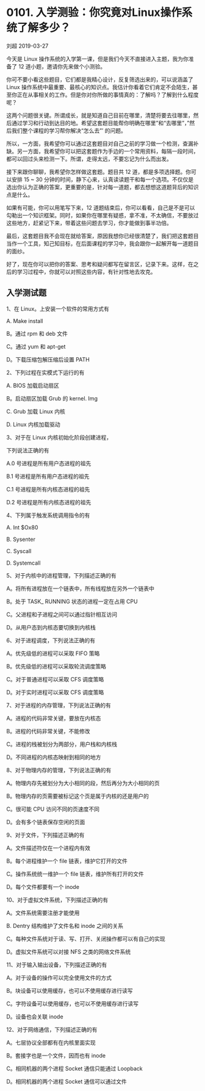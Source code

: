 # 0101. 入学测验：你究竟对Linux操作系统了解多少？
刘超 2019-03-27

今天是 Linux 操作系统的入学第一课，但是我们今天不直接进入主题，我为你准备了 12 道小题，邀请你先来做个小测验。

你可不要小看这些题目，它们都是我精心设计，反复筛选出来的，可以说涵盖了 Linux 操作系统中最重要、最核心的知识点。我估计你看着它们肯定不会陌生，甚至你正在从事相关的工作。但是你对你所做的事情真的：了解吗？了解到什么程度呢？

这两个问题很关键。所谓成长，就是知道自己目前在哪里，清楚将要去往哪里，然后通过学习和行动到达目的地。希望这套题目能帮你明确在哪里”和“去哪里”，”然后我们整个课程的学习帮你解决“怎么去”’ 的问题。

所以，一方面，我希望你可以通过这套题目对自己之前的学习做一个检测，查漏补缺。另一方面，我希望你可以把这套题作为手边的一个常用资料，每隔一段时间，都可以回过头来检测一下。所谓，走得太远，不要忘记为什么而出发。

接下来跟你聊聊，我希望你怎样做这套题。题目共 12 道，都是多项选择题。你可以安排 15 ~ 30 分钟的时间，静下心来，认真读读题干和每一个选项。不仅仅是选出你认为正确的答案，更重要的是，针对每一道题，都去想想这道题背后的知识点是什么。

如果有可能，你可以用笔写下来，12 道题结束后，你可以看看，自己是不是可以勾勒出一个知识框架。同时，如果你在哪里有疑惑，拿不准，不太确信，不要放过这些地方，赶紧记下来，带着这些问题去学习，你才能做到事半功倍。

最后，这套题目我不会现在就给答案，原因我想你已经很清楚了，我们把这套题目当作一个工具，知己知目标，在后面课程的学习中，我会跟你一起解开每一道题目的面纱。

好了，现在你可以把你的答案、思考和疑问都写在留言区，记录下来。这样，在之后的学习过程中，你就可以对照这些内容，有针对性地去攻克。

## 入学测试题

1、在 Linux。上安装一个软件的常用方式有 

A. Make install

B。通过 rpm 和 deb 文件 

C。通过 yum 和 apt-get

D。下载压缩包解压缩后设置 PATH

2、下列过程在实模式下运行的有

A. BIOS 加载启动扇区

B。启动扇区加载 Grub 的 kernel. Img 

C. Grub 加载 Linux 内核 

D. Linux 内核加载驱动

3、对于在 Linux 内核初始化阶段创建进程，

下列说法正确的有

A.0 号进程是所有用户态进程的祖先

B.1 号进程是所有用户态进程的祖先

C.1 号进程是所有内核态进程的祖先

D.2 号进程是所有内核态进程的祖先

4、下列属于触发系统调用指令的有

A. Int $Ox80 

B. Sysenter 

C. Syscall 

D. Systemcall

5、对于内核中的进程管理，下列描述正确的有 

A。将所有进程放在一个链表中，所有线程放在另外一个链表中

B。处于 TASK_ RUNNING 状态的进程一定在占用 CPU

C。父进程和子进程之间可以通过指针相互访问

D。从用户态到内核态要切换到内核栈

6、对于进程调度，下列说法正确的有

A。优先级低的进程可以采取 FIFO 策略 

B。优先级低的进程可以采取轮流调度策略 

C。对于普通进程可以采取 CFS 调度策略 

D。对于实时进程可以采取 CFS 调度策略

7、对于进程的内存管理，下列说法正确的有 

A。进程的代码非常关键，要放在内核态 

B。进程的代码非常关键，不能修改 

C。进程的栈被划分为两部分，用户栈和内核栈

D。不同进程的内核态映射到相同的地方

8、对于物理内存的管理，下列说法正确的有 

A。物理内存先被划分为大小相同的段，然后再分为大小相同的页

B。物理内存的页需要被标记这个页是属于内核的还是用户的

C。很可能 CPU 访问不同的页速度不同

D。会有多个链表保存空闲的页面

9、对于文件，下列描述正确的有 

A。文件描述符仅在一个进程内有效 

B。每个进程维护一个 file 链表，维护它打开的文件

C。操作系统统一维护一个 file 链表，维护所有打开的文件

D。每个文件都要有一个 inode

10、对于虚拟文件系统，下列描述正确的有 

A。文件系统需要注册才能使用

B. Dentry 结构维护了文件名和 inode 之间的关系

C。每种文件系统对于读、写、打开、关闭操作都可以有自己的实现

D。虚拟文件系统可以对接 NFS 之类的网络文件系统

11、对于输入输出设备，下列描述正确的有

A。对于设备的操作可以完全使用文件的方式

B。块设备可以使用缓存，也可以不使用缓存进行读写

C。字符设备可以使用缓存，也可以不使用缓存进行读写

D。设备也会关联 inode

12、对于网络通信，下列描述正确的有 

A。七层协议全部都有在内核里面实现 

B。套接字也是一个文件，因而也有 inode 

C。相同机器的两个进程 Socket 通信只能通过 Loopback

D。相同机器的两个进程 Socket 通信可以通过文件

